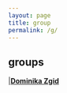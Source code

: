 ```yaml
---
layout: page
title: group
permalink: /g/
---
```


## groups
|[**Dominika Zgid**](https://sites.lsa.umich.edu/zgid/dominika/)  
